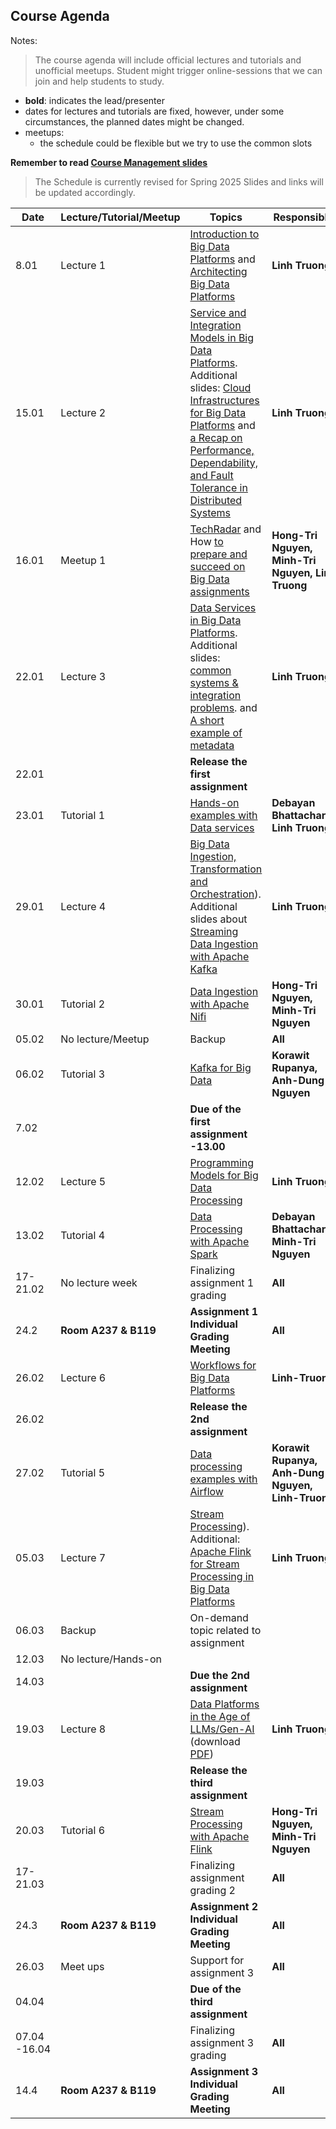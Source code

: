 ## Course Agenda

Notes:
> The course agenda will include official lectures and tutorials and unofficial meetups. Student might trigger online-sessions that we can join and help students to study.
- **bold**: indicates the lead/presenter
- dates for lectures and tutorials are fixed, however, under some circumstances,  the planned dates might be changed.
- meetups:
  - the schedule could be flexible but we try to use the common slots

**Remember to read [Course Management slides](lecturenotes/pdfs/module0-lecture0-coursemanagement-2025.pdf)**


>The Schedule is currently revised for Spring 2025
>Slides and links will be updated accordingly.

Date    | Lecture/Tutorial/Meetup  | Topics | Responsibles
--------|--------------|-------|---------
8.01   |Lecture 1  | [Introduction to Big Data Platforms](lecturenotes/pdfs/module1-lecture1-1-intro-v0.6.0.pdf) and [Architecting Big Data Platforms](lecturenotes/pdfs/module1-lecture1-2-architectingbigplatforms-v0.6.pdf) | **Linh Truong**
15.01  |Lecture 2  | [Service and Integration Models in Big Data Platforms](lecturenotes/pdfs/module1-lecture2-0-integrationbdp-v0.6.pdf). Additional slides: [Cloud Infrastructures for Big Data Platforms](lecturenotes/pdfs/module1-cloudinfrastructuresandservices-v0.6.pdf) and [a Recap on Performance, Dependability, and Fault Tolerance in Distributed Systems](lecturenotes/pdfs/performance-dependability.pdf)| **Linh Truong**
16.01  |Meetup 1 | [TechRadar]() and How [to prepare and succeed on Big Data assignments]()| **Hong-Tri Nguyen, Minh-Tri Nguyen, Linh Truong**
22.01  |Lecture 3  | [Data Services in Big Data Platforms](lecturenotes/pdfs/module2-lecture3-bigdatastoragedatabase-v0.6.pdf). Additional slides: [common systems & integration problems](lecturenotes/pdfs/module2-lecture3-bigdatastoragedatabase-addition-v0.6.pdf). and [A short example of metadata](https://aalto.cloud.panopto.eu/Panopto/Pages/Viewer.aspx?id=e54ba118-53c1-4097-9b12-acc2013ddb4f)| **Linh Truong**
22.01  |   | **Release the first assignment**
23.01  |Tutorial 1 | [Hands-on examples with Data services](tutorials/consistency)|**Debayan Bhattacharya, Linh Truong** 
29.01   |Lecture 4 | [Big Data Ingestion, Transformation and Orchestration](lecturenotes/pdfs/module2-lecture4-ingestionandtransformation-v0.6.pdf)). Additional slides about [Streaming Data Ingestion with Apache Kafka](lecturenotes/pdfs/module2-lecture4-apachekafka-v0.6.pdf) | **Linh Truong**
30.01  | Tutorial 2  | [Data Ingestion with Apache Nifi](tutorials/nifi)| **Hong-Tri Nguyen,  Minh-Tri Nguyen**
05.02  | No lecture/Meetup | Backup| **All**
06.02  |Tutorial 3 | [Kafka for Big Data](https://github.com/rdsea/bigdataplatforms/tree/master/tutorials/basickafka)| **Korawit Rupanya, Anh-Dung Nguyen**
7.02  |   |  **Due of the first assignment -13.00**
12.02  |Lecture 5 | [Programming Models for Big Data Processing](lecturenotes/pdfs/module3-lecture5-programmingmodels-v0.6.pdf)| **Linh Truong**
13.02  |Tutorial 4 | [Data Processing with Apache Spark](tutorials/spark/README.md)  | **Debayan Bhattacharya, Minh-Tri Nguyen**
17-21.02  | No lecture week  | Finalizing assignment 1 grading| **All**
24.2  | **Room A237 & B119** | **Assignment 1 Individual Grading Meeting**   | **All**
26.02  |Lecture 6  | [Workflows for Big Data Platforms](lecturenotes/pdfs/module3-lecture6-workflows-v0.6.pdf)| **Linh-Truong**
26.02  |   | **Release the 2nd assignment**
27.02  |Tutorial 5| [Data processing examples with Airflow](https://github.com/rdsea/bigdataplatforms/tree/master/tutorials/airflow)| **Korawit Rupanya, Anh-Dung Nguyen, Linh-Truong**
05.03  |Lecture 7 | [Stream Processing](lecturenotes/pdfs/module3-lecture7-dataprocessing-streaming-v0.6.pdf)). Additional: [Apache Flink for Stream Processing in Big Data Platforms](lecturenotes/pdfs/module3-streaming-flink-v0.6.pdf) | **Linh Truong**
06.03  |Backup | On-demand topic related to assignment | 
12.03  |No lecture/Hands-on|  |   
14.03  |   | **Due the 2nd assignment**  |   |
19.03  |Lecture 8 | [Data Platforms in the Age of LLMs/Gen-AI]() (download [PDF]())| **Linh Truong**
19.03  |   | **Release the third assignment**
20.03  |Tutorial 6| [Stream Processing with Apache Flink](tutorials/streamingwithflink/README.md) | **Hong-Tri Nguyen, Minh-Tri Nguyen**
17-21.03   | | Finalizing assignment grading 2  | **All**  |
24.3 | **Room A237 & B119** | **Assignment 2 Individual Grading Meeting**   | **All**
26.03| Meet ups | Support for assignment 3  | **All**  |
04.04  | | **Due of the third assignment**
07.04 -16.04  |   | Finalizing assignment 3 grading| **All**
14.4 | **Room A237 & B119** | **Assignment 3 Individual Grading Meeting**   | **All**